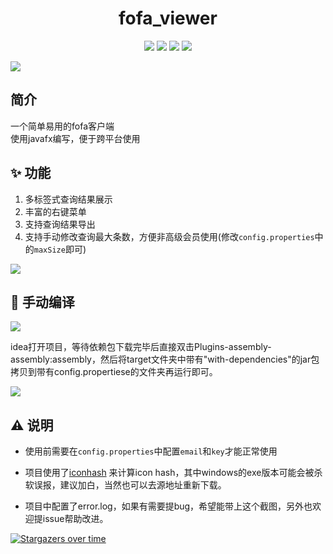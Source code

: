 <h1 align="center">fofa_viewer </h1>
<p align="center"> 
<img src="https://img.shields.io/badge/JDK-1.8-green">
<img src="https://img.shields.io/badge/version-1.0.1-brightgreen">
<img src="https://img.shields.io/badge/author-f1ashine-orange">
<img src="https://img.shields.io/badge/WgpSec-%E7%8B%BC%E7%BB%84%E5%AE%89%E5%85%A8%E5%9B%A2%E9%98%9F-blue">
</p>



![](https://f1ashine.gitee.io/research_pic/fofa_viewer/ui.jpg)
##  简介
一个简单易用的fofa客户端  
使用javafx编写，便于跨平台使用
## :sparkles: 功能
1. 多标签式查询结果展示
2. 丰富的右键菜单
3. 支持查询结果导出
4. 支持手动修改查询最大条数，方便非高级会员使用(修改`config.properties`中的`maxSize`即可)

![](https://f1ashine.gitee.io/research_pic/fofa_viewer/contextMenu.png)
## :rocket: 手动编译
![](https://f1ashine.gitee.io/research_pic/fofa_viewer/compile_detail.png)

idea打开项目，等待依赖包下载完毕后直接双击Plugins-assembly-assembly:assembly，然后将target文件夹中带有"with-dependencies"的jar包拷贝到带有config.propertiese的文件夹再运行即可。

![](https://f1ashine.gitee.io/research_pic/fofa_viewer/maven_detail.png)

## ⚠️ 说明
- 使用前需要在`config.properties`中配置`email`和`key`才能正常使用  

- 项目使用了[iconhash](https://github.com/Becivells/iconhash) 来计算icon hash，其中windows的exe版本可能会被杀软误报，建议加白，当然也可以去源地址重新下载。  

- 项目中配置了error.log，如果有需要提bug，希望能带上这个截图，另外也欢迎提issue帮助改进。

[![Stargazers over time](https://starchart.cc/wgpsec/fofa_viewer)](https://starchart.cc/wgpsec/fofa_viewer)


